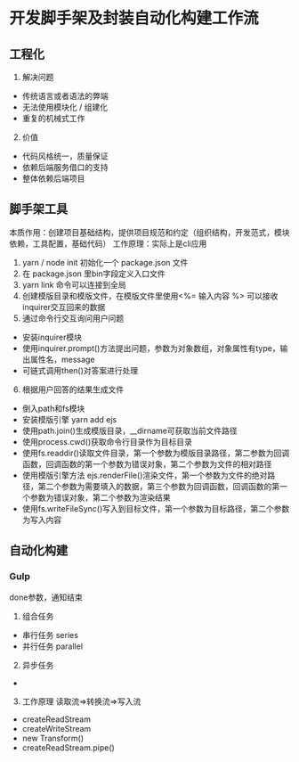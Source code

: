 # **开发脚手架及封装自动化构建工作流**
## 工程化
1. 解决问题
- 传统语言或者语法的弊端
- 无法使用模块化 / 组建化
- 重复的机械式工作
2. 价值
- 代码风格统一，质量保证
- 依赖后端服务借口的支持
- 整体依赖后端项目


## 脚手架工具
本质作用：创建项目基础结构，提供项目规范和约定（组织结构，开发范式，模块依赖，工具配置，基础代码）
工作原理：实际上是cli应用
1. yarn / node init 初始化一个 package.json 文件
2. 在 package.json 里bin字段定义入口文件
3. yarn link 命令可以连接到全局
4. 创建模版目录和模版文件，在模版文件里使用<%= 输入内容 %> 可以接收inquirer交互回来的数据
5. 通过命令行交互询问用户问题
- 安装inquirer模块
- 使用inquirer.prompt()方法提出问题，参数为对象数组，对象属性有type，输出属性名，message
- 可链式调用then()对答案进行处理
6. 根据用户回答的结果生成文件
- 倒入path和fs模块
- 安装模版引擎 yarn add ejs
- 使用path.join()生成模版目录，__dirname可获取当前文件路径
- 使用process.cwd()获取命令行目录作为目标目录
- 使用fs.readdir()读取文件目录，第一个参数为模版目录路径，第二参数为回调函数，回调函数的第一个参数为错误对象，第二个参数为文件的相对路径
- 使用模版引擎方法 ejs.renderFile()渲染文件，第一个参数为文件的绝对路径，第二个参数为需要填入的数据，第三个参数为回调函数，回调函数的第一个参数为错误对象，第二个参数为渲染结果
- 使用fs.writeFileSync()写入到目标文件，第一个参数为目标路径，第二个参数为写入内容


## 自动化构建

### Gulp
done参数，通知结束

1. 组合任务
- 串行任务 series
- 并行任务 parallel

2. 异步任务
- 

3. 工作原理
读取流=>转换流=>写入流
- createReadStream
- createWriteStream
- new Transform()
- createReadStream.pipe()